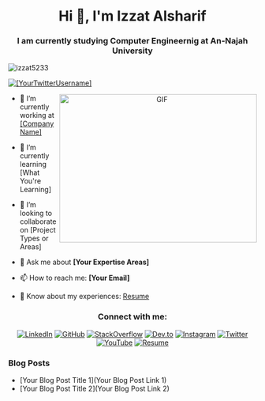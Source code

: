 <h1 align="center">Hi 👋, I'm Izzat Alsharif</h1>
<h3 align="center">I am currently studying Computer Engineernig at An-Najah University</h3>

<p align="left"> <img src="https://komarev.com/ghpvc/?username=izzat5233&label=Profile%20views&color=0e75b6&style=flat" alt="izzat5233" /> </p>

<p align="left"> <a href="[Your Twitter Link]" target="blank"><img src="https://img.shields.io/twitter/follow/[YourTwitterUsername]?logo=twitter&style=for-the-badge" alt="[YourTwitterUsername]" /></a> </p>

<a target="_blank" align="center">
  <img align="right" height="300" width="400" alt="GIF" src="[Link to a GIF that represents you]">
</a>

- 🔭 I’m currently working at <a href="[Your Company Website]" target="blank">[Company Name]</a> 

- 🌱 I’m currently learning [What You're Learning]

- 👯 I’m looking to collaborate on [Project Types or Areas]

- 💬 Ask me about **[Your Expertise Areas]**

- 📫 How to reach me: **[Your Email]**

- 📄 Know about my experiences: <a href="[Link to Your Resume]" target="blank">Resume</a>

<h3 align="center">Connect with me:</h3>
<p align="center">
  <a href="[Your LinkedIn Profile]" target="_blank"><img alt="LinkedIn" src="https://img.icons8.com/doodle/40/000000/linkedin--v2.png"></a>
  <a href="[Your GitHub Profile]" target="_blank"><img alt="GitHub" src="https://img.icons8.com/doodle/40/000000/github--v1.png"></a>
  <a href="[Your StackOverflow Profile]" target="_blank"><img alt="StackOverflow" src="https://img.icons8.com/color/40/000000/stackoverflow.png"></a>
  <a href="[Your Dev.to Profile]" target="_blank"><img alt="Dev.to" src="https://img.icons8.com/windows/32/000000/dev.png"></a>
  <a href="[Your Instagram Profile]" target="_blank"><img alt="Instagram" src="https://img.icons8.com/doodle/40/000000/instagram-new--v2.png"></a>
  <a href="[Your Twitter Profile]" target="_blank"><img alt="Twitter" src="https://img.icons8.com/doodle/40/000000/twitter-squared--v2.png"></a>
  <a href="[Your YouTube Channel]" target="_blank"><img alt="YouTube" src="https://img.icons8.com/doodle/40/000000/youtube--v2.png"></a>
  <a href="[Link to Your Resume]" target="_blank"><img alt="Resume" src="https://img.icons8.com/color/40/000000/resume.png"></a>
</p>

### Blog Posts
<!-- BLOG-POST-LIST:START -->
- [Your Blog Post Title 1](Your Blog Post Link 1)
- [Your Blog Post Title 2](Your Blog Post Link 2)
<!-- BLOG-POST-LIST:END -->

